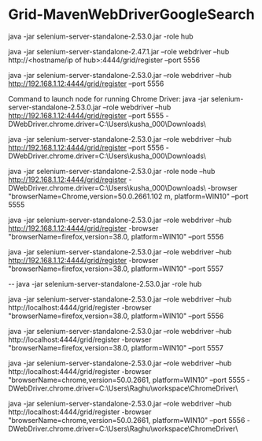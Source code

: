 # Grid-MavenWebDriverGoogleSearch

java -jar selenium-server-standalone-2.53.0.jar -role hub

java -jar selenium-server-standalone-2.47.1.jar –role webdriver –hub http://<hostname/ip of hub>:4444/grid/register –port 5556

java -jar selenium-server-standalone-2.53.0.jar –role webdriver –hub http://192.168.1.12:4444/grid/register –port 5556

Command to launch node for running Chrome Driver:
java -jar selenium-server-standalone-2.53.0.jar –role webdriver –hub http://192.168.1.12:4444/grid/register –port 5555 -DWebDriver.chrome.driver=C:\Users\kusha_000\Downloads\

java -jar selenium-server-standalone-2.53.0.jar –role webdriver –hub http://192.168.1.12:4444/grid/register –port 5556 -DWebDriver.chrome.driver=C:\Users\kusha_000\Downloads\


java -jar selenium-server-standalone-2.53.0.jar -role node –hub http://192.168.1.12:4444/grid/register -DWebDriver.chrome.driver=C:\Users\kusha_000\Downloads\ -browser "browserName=Chrome,version=50.0.2661.102 m, platform=WIN10" –port 5555


java -jar selenium-server-standalone-2.53.0.jar –role webdriver –hub http://192.168.1.12:4444/grid/register -browser "browserName=firefox,version=38.0, platform=WIN10" –port 5556

java -jar selenium-server-standalone-2.53.0.jar –role webdriver –hub http://192.168.1.12:4444/grid/register -browser "browserName=firefox,version=38.0, platform=WIN10" –port 5557

--
java -jar selenium-server-standalone-2.53.0.jar -role hub

java -jar selenium-server-standalone-2.53.0.jar –role webdriver –hub http://localhost:4444/grid/register -browser "browserName=firefox,version=38.0, platform=WIN10" –port 5556

java -jar selenium-server-standalone-2.53.0.jar –role webdriver –hub http://localhost:4444/grid/register -browser "browserName=firefox,version=38.0, platform=WIN10" –port 5557

java -jar selenium-server-standalone-2.53.0.jar –role webdriver –hub http://localhost:4444/grid/register -browser "browserName=chrome,version=50.0.2661, platform=WIN10" –port 5555 -DWebDriver.chrome.driver=C:\Users\Raghu\workspace\ChromeDriver\

java -jar selenium-server-standalone-2.53.0.jar –role webdriver –hub http://localhost:4444/grid/register -browser "browserName=chrome,version=50.0.2661, platform=WIN10" –port 5556 -DWebDriver.chrome.driver=C:\Users\Raghu\workspace\ChromeDriver\
